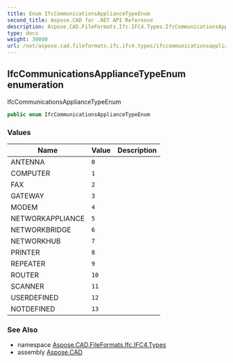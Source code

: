 ```yaml
---
title: Enum IfcCommunicationsApplianceTypeEnum
second_title: Aspose.CAD for .NET API Reference
description: Aspose.CAD.FileFormats.Ifc.IFC4.Types.IfcCommunicationsApplianceTypeEnum enum. IfcCommunicationsApplianceTypeEnum
type: docs
weight: 30000
url: /net/aspose.cad.fileformats.ifc.ifc4.types/ifccommunicationsappliancetypeenum/
---
```

## IfcCommunicationsApplianceTypeEnum enumeration

IfcCommunicationsApplianceTypeEnum

```csharp
public enum IfcCommunicationsApplianceTypeEnum
```

### Values

| Name | Value | Description |
| --- | --- | --- |
| ANTENNA | `0` |  |
| COMPUTER | `1` |  |
| FAX | `2` |  |
| GATEWAY | `3` |  |
| MODEM | `4` |  |
| NETWORKAPPLIANCE | `5` |  |
| NETWORKBRIDGE | `6` |  |
| NETWORKHUB | `7` |  |
| PRINTER | `8` |  |
| REPEATER | `9` |  |
| ROUTER | `10` |  |
| SCANNER | `11` |  |
| USERDEFINED | `12` |  |
| NOTDEFINED | `13` |  |

### See Also

* namespace [Aspose.CAD.FileFormats.Ifc.IFC4.Types](../../aspose.cad.fileformats.ifc.ifc4.types/)
* assembly [Aspose.CAD](../../)



